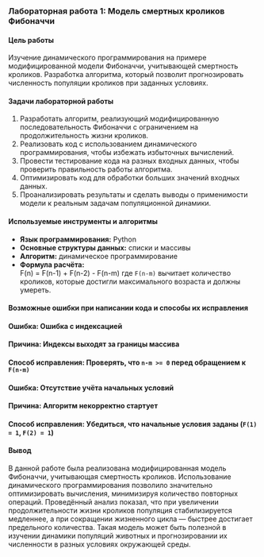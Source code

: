 ### **Лабораторная работа 1: Модель смертных кроликов Фибоначчи**

#### **Цель работы**
Изучение динамического программирования на примере модифицированной модели Фибоначчи, учитывающей смертность кроликов. Разработка алгоритма, который позволит прогнозировать численность популяции кроликов при заданных условиях.

#### **Задачи лабораторной работы**
1. Разработать алгоритм, реализующий модифицированную последовательность Фибоначчи с ограничением на продолжительность жизни кроликов.
2. Реализовать код с использованием динамического программирования, чтобы избежать избыточных вычислений.
3. Провести тестирование кода на разных входных данных, чтобы проверить правильность работы алгоритма.
4. Оптимизировать код для обработки больших значений входных данных.
5. Проанализировать результаты и сделать выводы о применимости модели к реальным задачам популяционной динамики.

#### **Используемые инструменты и алгоритмы**
- **Язык программирования:** Python
- **Основные структуры данных:** списки и массивы
- **Алгоритм:** динамическое программирование
- **Формула расчёта:**  
  F(n) = F(n-1) + F(n-2) - F(n-m)
  где `F(n-m)` вычитает количество кроликов, которые достигли максимального возраста и должны умереть.

#### **Возможные ошибки при написании кода и способы их исправления**
#### **Ошибка:**  Ошибка с индексацией
#### **Причина:**  Индексы выходят за границы массива
#### **Способ исправления:**  Проверять, что `n-m >= 0` перед обращением к `F(n-m)`

#### **Ошибка**:  Отсутствие учёта начальных условий 
#### **Причина**:   Алгоритм некорректно стартует
#### **Способ исправления**:  Убедиться, что начальные условия заданы (`F(1) = 1`, `F(2) = 1`)

#### **Вывод**
В данной работе была реализована модифицированная модель Фибоначчи, учитывающая смертность кроликов. Использование динамического программирования позволило значительно оптимизировать вычисления, минимизируя количество повторных операций. Проведённый анализ показал, что при увеличении продолжительности жизни кроликов популяция стабилизируется медленнее, а при сокращении жизненного цикла — быстрее достигает предельного количества. Такая модель может быть полезной в изучении динамики популяций животных и прогнозировании их численности в разных условиях окружающей среды.



